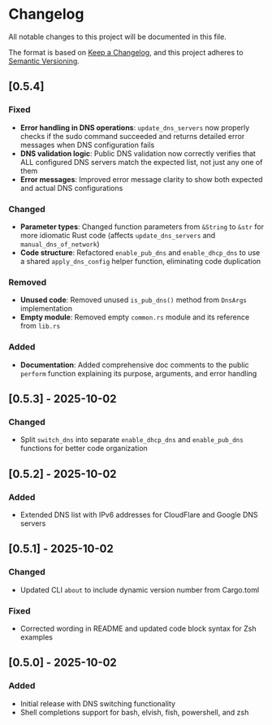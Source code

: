 # Changelog

All notable changes to this project will be documented in this file.

The format is based on [Keep a Changelog](https://keepachangelog.com/en/1.0.0/),
and this project adheres to [Semantic Versioning](https://semver.org/spec/v2.0.0.html).

## [0.5.4]

### Fixed
- **Error handling in DNS operations**: `update_dns_servers` now properly checks if the sudo command succeeded and returns detailed error messages when DNS configuration fails
- **DNS validation logic**: Public DNS validation now correctly verifies that ALL configured DNS servers match the expected list, not just any one of them
- **Error messages**: Improved error message clarity to show both expected and actual DNS configurations

### Changed
- **Parameter types**: Changed function parameters from `&String` to `&str` for more idiomatic Rust code (affects `update_dns_servers` and `manual_dns_of_network`)
- **Code structure**: Refactored `enable_pub_dns` and `enable_dhcp_dns` to use a shared `apply_dns_config` helper function, eliminating code duplication

### Removed
- **Unused code**: Removed unused `is_pub_dns()` method from `DnsArgs` implementation
- **Empty module**: Removed empty `common.rs` module and its reference from `lib.rs`

### Added
- **Documentation**: Added comprehensive doc comments to the public `perform` function explaining its purpose, arguments, and error handling

## [0.5.3] - 2025-10-02

### Changed
- Split `switch_dns` into separate `enable_dhcp_dns` and `enable_pub_dns` functions for better code organization

## [0.5.2] - 2025-10-02

### Added
- Extended DNS list with IPv6 addresses for CloudFlare and Google DNS servers

## [0.5.1] - 2025-10-02

### Changed
- Updated CLI `about` to include dynamic version number from Cargo.toml

### Fixed
- Corrected wording in README and updated code block syntax for Zsh examples

## [0.5.0] - 2025-10-02

### Added
- Initial release with DNS switching functionality
- Shell completions support for bash, elvish, fish, powershell, and zsh
